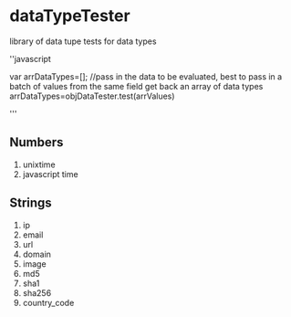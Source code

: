 # dataTypeTester
library of data tupe tests for data types

''javascript
   
   var arrDataTypes=[];
   //pass in the data to be evaluated, best to pass in a batch of values from the same field get back an array of data types
   arrDataTypes=objDataTester.test(arrValues)
   
'''


## Numbers

1. unixtime
1. javascript time

## Strings

1. ip
1. email
1. url
1. domain
1. image
1. md5
1. sha1
1. sha256
1. country_code

